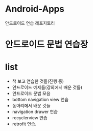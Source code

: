 # Android-Apps
안드로이드 연습 레포지토리

<h1>안드로이드 문법 연습장</h1>

# list
<ul>
  <li>책 보고 연습한 것들(진행 중)</li>
  <li>안드로이드 예제들(강의에서 배운 것들)</li>
  <li>안드로이드 문법 모음</li>
  <li>bottom navigation view 연습</li>
  <li>동아리에서 배운 것들</li>
  <li>navigation drawer 연습</li>
  <li>recyclerview 연습</li>
  <li>retrofit 연습.</li>
</ul>

